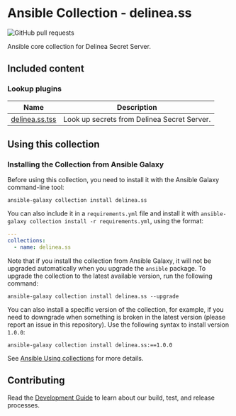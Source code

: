 # Ansible Collection - delinea.ss

![GitHub pull requests](https://img.shields.io/github/issues-pr-raw/delineaxpm/ansible-ss-collection?style=for-the-badge)

Ansible core collection for Delinea Secret Server.

## Included content

### Lookup plugins

| Name                            | Description                                        |
| ------------------------------- | -------------------------------------------------- |
| [delinea.ss.tss](docs/tss.md) | Look up secrets from Delinea Secret Server. |

## Using this collection

### Installing the Collection from Ansible Galaxy

Before using this collection, you need to install it with the Ansible Galaxy command-line tool:

```shell
ansible-galaxy collection install delinea.ss
```

You can also include it in a `requirements.yml` file and install it with
`ansible-galaxy collection install -r requirements.yml`, using the format:

```yaml
---
collections:
  - name: delinea.ss
```

Note that if you install the collection from Ansible Galaxy, it will not be upgraded
automatically when you upgrade the `ansible` package. To upgrade the collection to
the latest available version, run the following command:

```shell
ansible-galaxy collection install delinea.ss --upgrade
```

You can also install a specific version of the collection, for example, if you need
to downgrade when something is broken in the latest version (please report an issue
in this repository). Use the following syntax to install version `1.0.0`:

```shell
ansible-galaxy collection install delinea.ss:==1.0.0
```

See [Ansible Using collections](https://docs.ansible.com/ansible/devel/user_guide/collections_using.html) for more details.

## Contributing

Read the [Development Guide](DEVELOPER.md) to learn about our build, test, and release processes.
